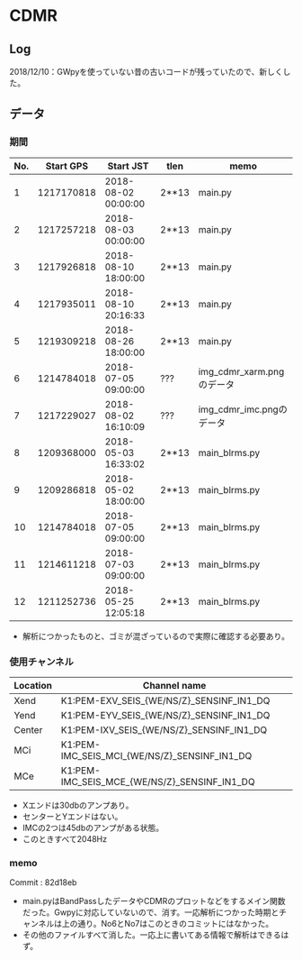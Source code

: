 # CDMR
## Log

2018/12/10：GWpyを使っていない昔の古いコードが残っていたので、新しくした。


## データ
### 期間
|No.   |Start GPS  | Start JST           | tlen  | memo |
| ---  |---------- | --------------------| ----- | --- |
|1     |1217170818 | 2018-08-02 00:00:00 | 2**13 | main.py |
|2     |1217257218 | 2018-08-03 00:00:00 | 2**13 | main.py |
|3     |1217926818 | 2018-08-10 18:00:00 | 2**13 | main.py |
|4     |1217935011 | 2018-08-10 20:16:33 | 2**13 | main.py |
|5     |1219309218 | 2018-08-26 18:00:00 | 2**13 | main.py |
|6     |1214784018 | 2018-07-05 09:00:00 | ???   | img_cdmr_xarm.pngのデータ |
|7     |1217229027 | 2018-08-02 16:10:09 | ???   | img_cdmr_imc.pngのデータ |
|8     |1209368000 | 2018-05-03 16:33:02 | 2**13 | main_blrms.py |
|9     |1209286818 | 2018-05-02 18:00:00 | 2**13 | main_blrms.py |
|10    |1214784018 | 2018-07-05 09:00:00 | 2**13 | main_blrms.py |
|11    |1214611218 | 2018-07-03 09:00:00 | 2**13 | main_blrms.py |
|12    |1211252736 | 2018-05-25 12:05:18 | 2**13 | main_blrms.py |

 * 解析につかったものと、ゴミが混ざっているので実際に確認する必要あり。


### 使用チャンネル
|Location| Channel name|
|---|---|
|Xend  | K1:PEM-EXV\_SEIS\_{WE/NS/Z}\_SENSINF\_IN1\_DQ | 
|Yend  | K1:PEM-EYV\_SEIS\_{WE/NS/Z}\_SENSINF\_IN1\_DQ |
|Center| K1:PEM-IXV\_SEIS\_{WE/NS/Z}\_SENSINF\_IN1\_DQ |
|MCi | K1:PEM-IMC\_SEIS\_MCI\_{WE/NS/Z}\_SENSINF\_IN1\_DQ |
|MCe | K1:PEM-IMC\_SEIS\_MCE\_{WE/NS/Z}\_SENSINF\_IN1\_DQ |

 * Xエンドは30dbのアンプあり。
 * センターとYエンドはない。
 * IMCの2つは45dbのアンプがある状態。
 * このときすべて2048Hz









### memo

Commit : 82d18eb
* main.pyはBandPassしたデータやCDMRのプロットなどをするメイン関数だった。Gwpyに対応していないので、消す。一応解析につかった時期とチャンネルは上の通り。No6とNo7はこのときのコミットにはなかった。
* その他のファイルすべて消した。一応上に書いてある情報で解析はできるはず。


